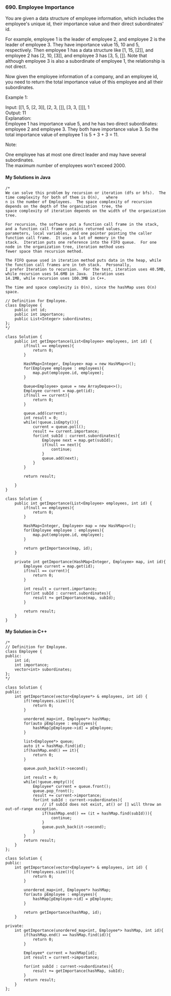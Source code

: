 ### 690. Employee Importance  

You are given a data structure of employee information, which includes the employee's unique id, their importance value and their direct subordinates' id.  

For example, employee 1 is the leader of employee 2, and employee 2 is the leader of employee 3. They have importance value 15, 10 and 5, respectively. Then 
employee 1 has a data structure like [1, 15, [2]], and employee 2 has [2, 10, [3]], and employee 3 has [3, 5, []]. Note that although employee 3 is also a 
subordinate of employee 1, the relationship is not direct.

Now given the employee information of a company, and an employee id, you need to return the total importance value of this employee and all their subordinates.

Example 1:

Input: [[1, 5, [2, 3]], [2, 3, []], [3, 3, []]], 1  
Output: 11  
Explanation:  
Employee 1 has importance value 5, and he has two direct subordinates: employee 2 and employee 3. They both have importance value 3. So the total importance value 
of employee 1 is 5 + 3 + 3 = 11.
 

Note:

One employee has at most one direct leader and may have several subordinates.  
The maximum number of employees won't exceed 2000.

#### My Solutions in Java
```
/*
We can solve this problem by recursion or iteration (dfs or bfs).  The time complexity for both of them is O(n),   where 
n is the number of Employees.  The space complexity of recursion depends on the depth of the organization  tree, the 
space complexity of iteration depends on the width of the organization tree.  

For recursion, the software put a function call frame in the stack, and a function call frame contains returned values,  
parameters, local variables, and one pointer pointing the caller function call frame.  It uses a lot of memory in the 
stack.  Iteration puts one reference into the FIFO queue.  For one node in the organization tree, iteration method uses 
fewer space than recursion method.  

The FIFO queue used in iteration method puts data in the heap, while the function call frames are in teh stack.  Personally, 
I prefer Iteration to recursion.  For the test, iteration uses 40.5MB, while recursion uses 54.6MB in Java.  Iteration uses 
14.1MB, while recursion uses 100.3MB in C++.

The time and space complexity is O(n), since the hashMap uses O(n) space.

// Definition for Employee.
class Employee {
    public int id;
    public int importance;
    public List<Integer> subordinates;
};
*/

class Solution {
    public int getImportance(List<Employee> employees, int id) {
        if(null == employees){
            return 0;
        }
        
        HashMap<Integer, Employee> map = new HashMap<>();
        for(Employee employee : employees){
            map.put(employee.id, employee);
        }
        
        Queue<Employee> queue = new ArrayDeque<>();
        Employee current = map.get(id);
        if(null == current){
            return 0;
        }
      
        queue.add(current);  
        int result = 0;
        while(!queue.isEmpty()){
            current = queue.poll();
            result += current.importance;
            for(int subId : current.subordinates){
                Employee next = map.get(subId);
                if(null == next){
                    continue;
                }
                queue.add(next);
            }
        }
        
        return result;
        
    }
}
```
  
```
class Solution {
    public int getImportance(List<Employee> employees, int id) {
        if(null == employees){
            return 0;
        }
        
        HashMap<Integer, Employee> map = new HashMap<>();
        for(Employee employee : employees){
            map.put(employee.id, employee);
        }
        
        return getImportance(map, id);
    }
    
    private int getImportance(HashMap<Integer, Employee> map, int id){
        Employee current = map.get(id);
        if(null == current){
            return 0;
        }
        
        int result = current.importance;
        for(int subId : current.subordinates){
            result += getImportance(map, subId);
        }
        
        return result;
    }
}
```

#### My Solution in C++
```
/*
// Definition for Employee.
class Employee {
public:
    int id;
    int importance;
    vector<int> subordinates;
};
*/

class Solution {
public:
    int getImportance(vector<Employee*> & employees, int id) {
        if(!employees.size()){
            return 0;
        }
        
        unordered_map<int, Employee*> hashMap;
        for(auto pEmployee : employees){
            hashMap[pEmployee->id] = pEmployee;
        }
        
        list<Employee*> queue;
        auto it = hashMap.find(id);
        if(hashMap.end() == it){
            return 0;
        }
        
        queue.push_back(it->second);
        
        int result = 0;
        while(!queue.empty()){
            Employee* current = queue.front();
            queue.pop_front();
            result += current->importance;
            for(int subId : current->subordinates){
                // if subId does not exist, at() or [] will throw an out-of-range exception.
                if(hashMap.end() == (it = hashMap.find(subId))){  
                    continue;
                }
                queue.push_back(it->second);
            }
        }
        return result;
    }
};
```
  
```
class Solution {
public:
    int getImportance(vector<Employee*> & employees, int id) {
        if(!employees.size()){
            return 0;
        }
        
        unordered_map<int, Employee*> hashMap;
        for(auto pEmployee : employees){
            hashMap[pEmployee->id] = pEmployee;
        }
        
        return getImportance(hashMap, id);      
    }
    
private:
    int getImportance(unordered_map<int, Employee*> hashMap, int id){
        if(hashMap.end() == hashMap.find(id)){
            return 0;
        }
        
        Employee* current = hashMap[id];
        int result = current->importance;
        
        for(int subId : current->subordinates){
            result += getImportance(hashMap, subId);
        }
        return result;
    }
};
```
